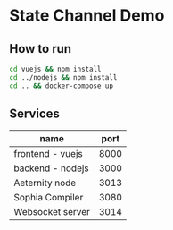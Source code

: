 # State Channel Demo

## How to run

```bash
cd vuejs && npm install
cd ../nodejs && npm install
cd .. && docker-compose up
```

## Services

| name             | port |
| ---------------- | ---- |
| frontend - vuejs | 8000 |
| backend - nodejs | 3000 |
| Aeternity node   | 3013 |
| Sophia Compiler  | 3080 |
| Websocket server | 3014 |
